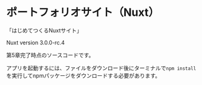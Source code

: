 # ポートフォリオサイト（Nuxt）
「はじめてつくるNuxtサイト」

Nuxt version 3.0.0-rc.4

第5章完了時点のソースコードです。

アプリを起動するには、ファイルをダウンロード後にターミナルで`npm install`を実行してnpmパッケージをダウンロードする必要があります。
